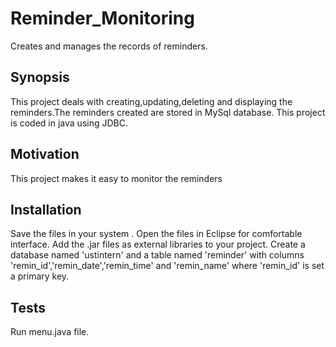 # Reminder_Monitoring
Creates and manages the records of reminders.
## Synopsis
This project deals with creating,updating,deleting and displaying the reminders.The reminders created are stored in MySql database.
This project is coded in java using JDBC.

## Motivation
This project makes it easy to monitor the reminders 

## Installation
Save the files in your system .
Open the files in  Eclipse for comfortable interface.
Add the .jar files as external libraries to your project.
Create a database named 'ustintern' and a table named 'reminder' with columns 'remin_id','remin_date','remin_time' and 'remin_name' where 'remin_id' is set a primary key.

## Tests

Run menu.java file.
